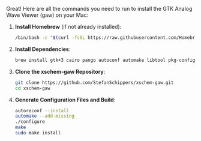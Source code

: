 Great! Here are all the commands you need to run to install the GTK Analog Wave Viewer (gaw) on your Mac:

1. **Install Homebrew** (if not already installed):
   ```sh
   /bin/bash -c "$(curl -fsSL https://raw.githubusercontent.com/Homebrew/install/HEAD/install.sh)"
   ```

2. **Install Dependencies**:
   ```sh
   brew install gtk+3 cairo pango autoconf automake libtool pkg-config
   ```

3. **Clone the xschem-gaw Repository**:
   ```sh
   git clone https://github.com/StefanSchippers/xschem-gaw.git
   cd xschem-gaw
   ```

4. **Generate Configuration Files and Build**:
   ```sh
   autoreconf --install
   automake --add-missing
   ./configure
   make
   sudo make install
   ```
